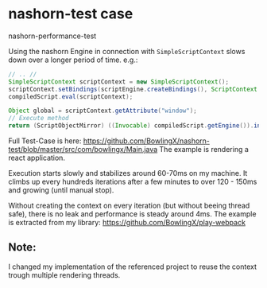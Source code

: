 # nashorn-test case

nashorn-performance-test

Using the nashorn Engine in connection with `SimpleScriptContext` slows down over a longer period of time.
e.g.:

```java
// .. //
SimpleScriptContext scriptContext = new SimpleScriptContext();
scriptContext.setBindings(scriptEngine.createBindings(), ScriptContext.ENGINE_SCOPE);
compiledScript.eval(scriptContext);

Object global = scriptContext.getAttribute("window");
// Execute method
return (ScriptObjectMirror) ((Invocable) compiledScript.getEngine()).invokeMethod(global, "testPerformance");
```

Full Test-Case is here: https://github.com/BowlingX/nashorn-test/blob/master/src/com/bowlingx/Main.java
The example is rendering a react application. 

Execution starts slowly and stabilizes around 60-70ms on my machine.
It climbs up every hundreds iterations after a few minutes to over 120 - 150ms and growing (until manual stop).

Without creating the context on every iteration (but without beeing thread safe), there is no leak and performance is steady around 4ms.
The example is extracted from my library: https://github.com/BowlingX/play-webpack

## Note:
I changed my implementation of the referenced project to reuse the context trough multiple rendering threads.
